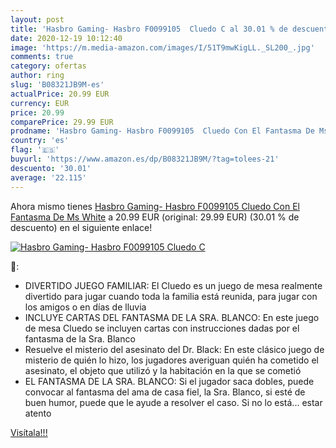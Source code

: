 ```yaml
---
layout: post
title: 'Hasbro Gaming- Hasbro F0099105  Cluedo C al 30.01 % de descuento'
date: 2020-12-19 10:12:40
image: 'https://m.media-amazon.com/images/I/51T9mwKigLL._SL200_.jpg'
comments: true
category: ofertas
author: ring
slug: 'B08321JB9M-es'
actualPrice: 20.99 EUR
currency: EUR
price: 20.99
comparePrice: 29.99 EUR
prodname: 'Hasbro Gaming- Hasbro F0099105  Cluedo Con El Fantasma De Ms White'
country: 'es'
flag: '🇪🇸'
buyurl: 'https://www.amazon.es/dp/B08321JB9M/?tag=tolees-21'
descuento: '30.01'
average: '22.115'
---
```


Ahora mismo tienes [Hasbro Gaming- Hasbro F0099105  Cluedo Con El Fantasma De Ms White](https://www.amazon.es/dp/B08321JB9M/?tag=tolees-21) a 20.99 EUR (original: 29.99 EUR) (30.01 %  de descuento) en el siguiente enlace!

[![Hasbro Gaming- Hasbro F0099105  Cluedo C](https://m.media-amazon.com/images/I/51T9mwKigLL._SL200_.jpg)](https://www.amazon.es/dp/B08321JB9M/?tag=tolees-21)

🔎:

- DIVERTIDO JUEGO FAMILIAR: El Cluedo es un juego de mesa realmente divertido para jugar cuando toda la familia está reunida, para jugar con los amigos o en días de lluvia
- INCLUYE CARTAS DEL FANTASMA DE LA SRA. BLANCO: En este juego de mesa Cluedo se incluyen cartas con instrucciones dadas por el fantasma de la Sra. Blanco
- Resuelve el misterio del asesinato del Dr. Black: En este clásico juego de misterio de quién lo hizo, los jugadores averiguan quién ha cometido el asesinato, el objeto que utilizó y la habitación en la que se cometió
- EL FANTASMA DE LA SRA. BLANCO: Si el jugador saca dobles, puede convocar al fantasma del ama de casa fiel, la Sra. Blanco, si esté de buen humor, puede que le ayude a resolver el caso. Si no lo está... estar atento

[Visítala!!!](https://www.amazon.es/dp/B08321JB9M/?tag=tolees-21)
